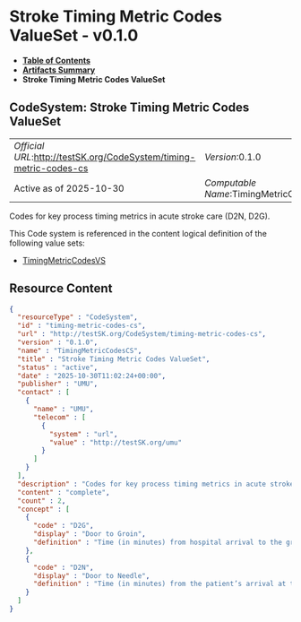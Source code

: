 # Stroke Timing Metric Codes ValueSet - v0.1.0

* [**Table of Contents**](toc.md)
* [**Artifacts Summary**](artifacts.md)
* **Stroke Timing Metric Codes ValueSet**

## CodeSystem: Stroke Timing Metric Codes ValueSet 

| | |
| :--- | :--- |
| *Official URL*:http://testSK.org/CodeSystem/timing-metric-codes-cs | *Version*:0.1.0 |
| Active as of 2025-10-30 | *Computable Name*:TimingMetricCodesCS |

 
Codes for key process timing metrics in acute stroke care (D2N, D2G). 

 This Code system is referenced in the content logical definition of the following value sets: 

* [TimingMetricCodesVS](ValueSet-timing-metric-codes-vs.md)



## Resource Content

```json
{
  "resourceType" : "CodeSystem",
  "id" : "timing-metric-codes-cs",
  "url" : "http://testSK.org/CodeSystem/timing-metric-codes-cs",
  "version" : "0.1.0",
  "name" : "TimingMetricCodesCS",
  "title" : "Stroke Timing Metric Codes ValueSet",
  "status" : "active",
  "date" : "2025-10-30T11:02:24+00:00",
  "publisher" : "UMU",
  "contact" : [
    {
      "name" : "UMU",
      "telecom" : [
        {
          "system" : "url",
          "value" : "http://testSK.org/umu"
        }
      ]
    }
  ],
  "description" : "Codes for key process timing metrics in acute stroke care (D2N, D2G).",
  "content" : "complete",
  "count" : 2,
  "concept" : [
    {
      "code" : "D2G",
      "display" : "Door to Groin",
      "definition" : "Time (in minutes) from hospital arrival to the groin puncture for mechanical thrombectomy"
    },
    {
      "code" : "D2N",
      "display" : "Door to Needle",
      "definition" : "Time (in minutes) from the patient’s arrival at the hospital to the start of intravenous thrombolysis"
    }
  ]
}

```

